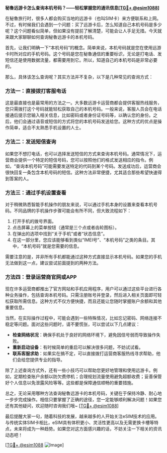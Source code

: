 **秘魯远游卡怎么查询本机号码？——轻松掌握您的通讯信息[[TG💪+ @esim1088](https://t.me/s/esim1088)]**

在秘魯旅行时，很多人都会购买当地的远游卡（也叫SIM卡）来方便联系和上网。不过，有时候我们会遇到一个问题：买了远游卡后，怎么知道自己本机号码是多少呢？这个问题看似简单，但如果没有提前了解清楚，可能会让人手足无措。今天就来跟大家聊聊如何查询秘魯远游卡的本机号码。

首先，让我们明确一下“本机号码”的概念。简单来说，本机号码就是您在使用远游卡时所对应的手机号码。这个号码是您在秘魯通信的重要标识，无论是打电话、发短信还是使用数据流量，都需要用到它。所以，知道自己的本机号码是非常必要的。

那么，具体该怎么查询呢？其实方法并不复杂，以下是几种常见的查询方式：

### 方法一：直接拨打客服电话

这是最直接也是最常用的方法之一。大多数远游卡运营商都会提供客服热线服务，您只需拨打这个号码就能轻松获取自己的本机号码。一般来说，客服人员会在电话接通后提示您输入相关信息，比如密码或者身份证号码等，以确认您的身份。之后，他们会通过语音或短信的方式将您的本机号码发送给您。这种方式的优点是操作简单，适合不太熟悉手机设置的人士。

### 方法二：发送短信查询

如果您不想打电话，也可以选择发送短信的方式来查询本机号码。通常情况下，运营商会提供一个特定的短信号码，您可以按照他们的格式发送相应的指令。例如，“查询本机号码”可能需要发送特定的代码到某个号码。发送成功后，运营商会很快回复一条包含本机号码的短信。这种方法非常便捷，尤其适合那些希望快速得到答案的人。

### 方法三：通过手机设置查看

对于稍微熟悉智能手机操作的朋友来说，可以通过手机本身的设置来查看本机号码。不同品牌的手机操作步骤可能会有所不同，但大致流程如下：

1. 打开手机的拨号界面。
2. 点击屏幕上的菜单按钮（通常是三个点或者齿轮图标）。
3. 在弹出的选项中找到“关于手机”或者“状态信息”。
4. 在这一部分里，您应该能够看到类似“IMEI号”、“本机号码”之类的条目。其中，“本机号码”就是您需要的信息。

需要注意的是，并非所有手机都能通过这种方式直接显示本机号码。如果您的手机无法做到这一点，建议尝试前面提到的两种方法。

### 方法四：登录运营商官网或APP

现在许多运营商都推出了官方网站和手机应用程序，用户可以通过这些平台进行各种业务操作，包括查询本机号码。只需注册账号并登录，然后进入相关页面即可轻松获取所需信息。这种方式不仅方便快捷，而且还能让您随时掌握账户余额和其他重要信息。

当然，在实际操作过程中，可能会遇到一些特殊情况，比如忘记密码、网络连接不稳定等问题。面对这些问题时，请不要慌张，可以尝试以下几点建议：

- **检查网络状况**：确保手机处于良好的网络环境下，避免因信号弱而导致操作失败。
- **重新启动设备**：有时候简单的重启可以解决很多问题，不妨试试看。
- **联系客服求助**：如果实在搞不定，可以直接拨打运营商客服热线寻求帮助，他们会给您提供专业的指导。

除了上述查询方式外，还有一些小技巧可以帮助您更好地管理和使用远游卡。例如，定期检查账户余额以防欠费停机；合理规划流量使用避免超额收费；妥善保管好个人信息以免泄露风险等等。这些都是保障通信顺畅的重要措施。

总之，无论采用哪种方法查询秘魯远游卡的本机号码，关键在于保持冷静、耐心地一步步完成操作。相信只要掌握了正确的途径，您一定能够顺利解决问题！如果您还有其他疑问，欢迎随时咨询我们哦~ [[TG💪+ @esim1088](https://t.me/s/esim1088)]

最后提醒大家一句，随着科技的发展，越来越多的人开始关注eSIM技术的应用。与传统实体SIM卡相比，eSIM具有体积更小、灵活性更高以及无需更换卡槽等特点，未来将成为一种趋势。如果您对这方面感兴趣的话，不妨关注一下相关的资讯动态吧！

[[TG💪+ @esim1088](https://t.me/s/esim1088) ![Image](https://i.postimg.cc/4NQfJmqS/Snipaste-2025-05-13-00-14-12.png)]